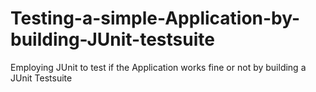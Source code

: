 # Testing-a-simple-Application-by-building-JUnit-testsuite
Employing JUnit to test if the Application works fine or not by building a JUnit Testsuite
